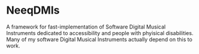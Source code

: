 # NeeqDMIs
A framework for fast-implementation of Software Digital Musical Instruments dedicated to accessibility and people with phyisical disabilities.
Many of my software Digital Musical Instruments actually depend on this to work.
